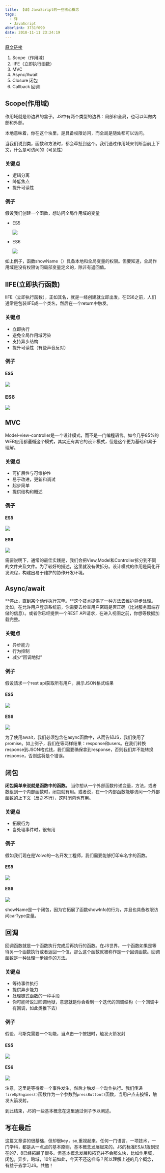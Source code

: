 ```yaml
---
title: 【译】JavaScript的一些核心概念
tags:
  - 译
  - JavaScript
abbrlink: 3731f099
date: 2018-11-11 23:24:19
---
```

[原文链接](https://medium.freecodecamp.org/learn-these-core-javascript-concepts-in-just-a-few-minutes-f7a16f42c1b0)

1. Scope（作用域）
2. IIFE（立即执行函数）
3. MVC
4. Async/Await
5. Closure 闭包
6. Callback 回调

## Scope(作用域)
作用域就是带边界的盒子。JS中有两个类型的边界：局部和全局，也可以叫做内部和外部。

本地意味着，你在这个块里，是具备权限访问，而全局是随处都可以访问。

当我们说到类，函数和方法时，都会牵扯到这个。我们通过作用域来判断当前上下文，什么是可访问的（可见性）

### 关键点
- 逻辑分离
- 降低焦点
- 提升可读性

### 例子
假设我们创建一个函数，想访问全局作用域的变量

- ES5

	![](http://or0g12e5e.bkt.clouddn.com/2018-11-05-143736.jpg)
- ES6

	![](http://or0g12e5e.bkt.clouddn.com/2018-11-05-143851.jpg)

如上例子，函数showName（）具备本地和全局变量的权限。但要知道，全局作用域是没有权限访问局部变量定义的，除非有返回值。

## IIFE(立即执行函数)

IIFE（立即执行函数），正如其名，就是一经创建就立即出发。在ES6之前，人们通常是包装IIFE成一个类名，然后在一个return中触发。

### 关键点
- 立即执行
- 避免全局作用域污染
- 支持异步结构
- 提升可读性（有些声音反对）

### 例子

#### ES5

![](//or0g12e5e.bkt.clouddn.com/2018-11-11-081606.jpg)

### ES6

![](//or0g12e5e.bkt.clouddn.com/2018-11-11-081654.jpg)

## MVC
Model-view-controller是一个设计模式，而不是一门编程语言。如今几乎85%的WEB应用都遵循这个模式，其实还有其它的设计模式，但是这个更为基础和易于理解。

### 关键点
- 可扩展性与可维护性
- 易于改进，更新和调试
- 起步简单
- 提供结构和概述

### 例子

#### ES5

![](//or0g12e5e.bkt.clouddn.com/2018-11-11-082119.jpg)

#### ES6

![](//or0g12e5e.bkt.clouddn.com/2018-11-11-082131.jpg)

需要说明下，通常的最佳实践是，我们会把View,Model和Controller拆分到不同的文件夹及文件。为了较好的描述，这里就没有做拆分。设计模式的作用是简化开发流程，构建出易于维护的协作开发环境。

## Async/await

**停止，直到某个动作执行完毕。**这个技术提供了一种方法去维护异步处理。比如，在允许用户登录系统前，你需要去检查用户密码是否正确（比对服务器端存储的信息）。或者你已经提供一个REST API请求，在进入视图之前，你想等数据加载完整。

### 关键点
- 异步能力
- 行为控制
- 减少“回调地狱”

### 例子
假设请求一个rest api获取所有用户，展示JSON格式结果

#### ES5

![](//or0g12e5e.bkt.clouddn.com/2018-11-11-083413.jpg)




#### ES6

![](//or0g12e5e.bkt.clouddn.com/2018-11-11-083455.jpg)


为了使用await，我们必须包含在async函数中，从而告知JS，我们使用了promise。如上例子，我们在等两样结果：response和users。在我们转换response到JSON格式钱，我们需要确保拿到response，否则我们并不能转换response，否则这将是个错误。

## 闭包

**闭包简单来说就是函数中的函数。** 当你想从一个外部函数传递变量，方法，或者数组到一个内部函数时，闭包就有用。或者说，在一个内部函数能够访问一个外部函数的上下文（反之不行），这时闭包也有用。

### 关键点
- 拓展行为
- 当处理事件时，很有用

### 例子
假如我们现在是Volvo的一名开发工程师，我们需要能够打印车名字的函数。

#### ES5

![](//or0g12e5e.bkt.clouddn.com/2018-11-11-083932.jpg)

#### ES6

![](//or0g12e5e.bkt.clouddn.com/2018-11-11-083946.jpg)

showName是一个闭包，因为它拓展了函数showInfo的行为，并且也具备权限访问carType变量。

## 回调

回调函数就是一个函数执行完成后再执行的函数。在JS世界，一个函数如果是等待另一个函数执行或者返回一个值，那么这个函数就被称作是一个回调函数。回调函数是一种处理一步操作的方法。

### 关键点
- 等待事件执行
- 提供异步能力
- 处理链式函数的一种手段
- 你可能听说过回调地狱，意思就是你会看到一个迭代的回调结构（一个回调中有回调，如此类推下去）

### 例子
假设，马斯克需要一个功能，当点击一个按钮时，触发火箭发射

#### ES5

![](//or0g12e5e.bkt.clouddn.com/2018-11-11-145155.jpg)

#### ES6

![](//or0g12e5e.bkt.clouddn.com/2018-11-11-145213.jpg)


注意，这里是等待着一个事件发生，然后才触发一个动作执行。我们传递`fireUpEngines()`函数作为一个参数到`pressButton()`函数，当用户点击按钮，触发火箭发射。

到此结束，JS的一些基本概念在这里通过例子予以阐述。


## 写在最后
这篇文章讲的很基础，但却很key，so,重视起来。任何一门语言，一项技术，一门学科，都是从一点点的基本原则，基本概念发展起来的。JS的标准ES从1版到现在的7，8已经拓展了很多。但基本概念发展和拓充并不会那么快，比如作用域，闭包，异步，跨域，10年前如此，今天不还这样吗？所以理解上述的几个概念，有益于去学习JS。共勉！





